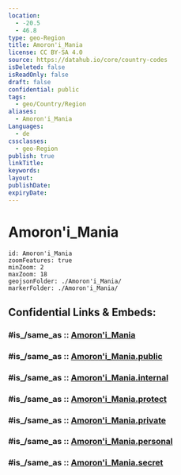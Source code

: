 ```yaml
---
location:
  - -20.5
  - 46.8
type: geo-Region
title: Amoron'i_Mania
license: CC BY-SA 4.0
source: https://datahub.io/core/country-codes
isDeleted: false
isReadOnly: false
draft: false
confidential: public
tags:
  - geo/Country/Region
aliases:
  - Amoron'i_Mania
Languages:
  - de
cssclasses:
  - geo-Region
publish: true
linkTitle:
keywords:
layout:
publishDate:
expiryDate:
---
```


# Amoron'i_Mania

```leaflet
id: Amoron'i_Mania
zoomFeatures: true 
minZoom: 2 
maxZoom: 18
geojsonFolder: ./Amoron'i_Mania/
markerFolder: ./Amoron'i_Mania/
```


## Confidential Links & Embeds: 

### #is_/same_as :: [Amoron'i_Mania](/_Standards/Earth/Continent/Africa/Africa~East/Madagascar/Provinces~Madagascar/Fianarantsoa/counties~Fianarantsoa/Amoron'i_Mania.md) 

### #is_/same_as :: [Amoron'i_Mania.public](/_public/Earth/Continent/Africa/Africa~East/Madagascar/Provinces~Madagascar/Fianarantsoa/counties~Fianarantsoa/Amoron'i_Mania.public.md) 

### #is_/same_as :: [Amoron'i_Mania.internal](/_internal/Earth/Continent/Africa/Africa~East/Madagascar/Provinces~Madagascar/Fianarantsoa/counties~Fianarantsoa/Amoron'i_Mania.internal.md) 

### #is_/same_as :: [Amoron'i_Mania.protect](/_protect/Earth/Continent/Africa/Africa~East/Madagascar/Provinces~Madagascar/Fianarantsoa/counties~Fianarantsoa/Amoron'i_Mania.protect.md) 

### #is_/same_as :: [Amoron'i_Mania.private](/_private/Earth/Continent/Africa/Africa~East/Madagascar/Provinces~Madagascar/Fianarantsoa/counties~Fianarantsoa/Amoron'i_Mania.private.md) 

### #is_/same_as :: [Amoron'i_Mania.personal](/_personal/Earth/Continent/Africa/Africa~East/Madagascar/Provinces~Madagascar/Fianarantsoa/counties~Fianarantsoa/Amoron'i_Mania.personal.md) 

### #is_/same_as :: [Amoron'i_Mania.secret](/_secret/Earth/Continent/Africa/Africa~East/Madagascar/Provinces~Madagascar/Fianarantsoa/counties~Fianarantsoa/Amoron'i_Mania.secret.md)

